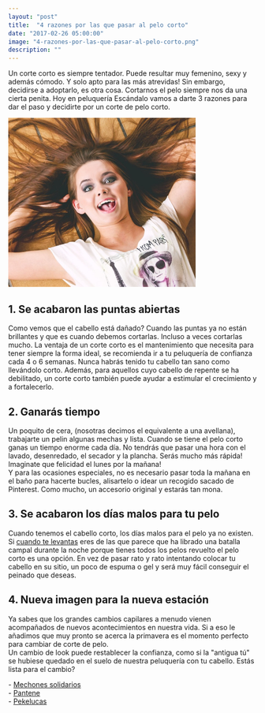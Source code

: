 ```yaml
---
layout: "post"
title:  "4 razones por las que pasar al pelo corto"
date: "2017-02-26 05:00:00"
image: "4-razones-por-las-que-pasar-al-pelo-corto.png"
description: ""
---
```


<article class="container mod-row">
 <div class="container-item-text-left">
  <p>
    Un corte corto es siempre tentador. Puede resultar muy femenino, sexy y además cómodo. Y solo apto para las más atrevidas! Sin embargo, decidirse a adoptarlo, es otra cosa. Cortarnos el pelo siempre nos da una cierta penita.  Hoy en peluquería Escándalo vamos a darte 3 razones para dar el paso y decidirte por un corte de pelo corto.
  </p>
  </div>
  <div>
    <img src="img/como-donar-tu-cabello.jpg" width="380" height="auto" alt="3 trucos que facilitan el peinado">
  </div>
  <h1>1. Se acabaron las puntas abiertas</h1>
  <p>
    Como vemos que el cabello está dañado? Cuando las puntas ya no están brillantes y que es cuando debemos cortarlas. Incluso a veces cortarlas mucho. La ventaja de un corte corto es el mantenimiento que necesita para tener siempre la forma ideal, se recomienda ir a tu peluquería de confianza cada 4 o 6 semanas. Nunca habrás tenido tu cabello tan sano como llevándolo corto. Además, para aquellos cuyo cabello de repente se ha <a hrf="http://www.peluqueriaescandalozaragoza.es/caida-de-cabello-en-la-mujer">debilitado</a>, un corte corto también puede ayudar a estimular el crecimiento y a fortalecerlo.
  </p>
  <h1>2. Ganarás tiempo</h1>
  <p>
    Un poquito de cera, (nosotras decimos el equivalente a una avellana), trabajarte un pelin algunas mechas y lista. Cuando se tiene el pelo corto ganas un tiempo enorme cada día. No tendrás que pasar una hora con el lavado, desenredado, el secador y la plancha. Serás mucho más rápida! Imaginate que felicidad el lunes por la mañana!
    <br>
    Y para las ocasiones especiales, no es necesario  pasar toda la mañana en el baño para hacerte bucles, alisartelo o idear un recogido sacado de Pinterest. Como mucho, un accesorio original y estarás tan mona.
  </p>
  <h1>3. Se acabaron los días malos para tu pelo</h1>
  <p>
    Cuando tenemos el cabello corto, los días malos para el pelo ya no existen.
    Si <a href="http://www.peluqueriaescandalozaragoza.es/4-maneras-cuidar-tu-cabello-desde-que-te-levantas">cuando te levantas</a> eres de las que parece que ha librado una batalla campal durante la noche porque tienes todos los pelos revuelto el pelo corto es una opción. En vez de pasar rato y rato intentando colocar tu cabello en su sitio, un poco de espuma o gel y será muy fácil conseguir el peinado que deseas.
  </p>
  <h1>4. Nueva imagen para la nueva estación</h1>
  <p>
    Ya sabes que los grandes cambios capilares a menudo vienen acompañados de nuevos acontecimientos en nuestra vida. Si a eso le añadimos que muy pronto se acerca la primavera es el momento perfecto para cambiar de corte de pelo.
    <br>
    Un cambio de look puede restablecer la confianza, como si la "antigua tú" se hubiese quedado en el suelo de nuestra peluquería con tu cabello. Estás lista para el cambio?
  </p>
  <p>
    - <a class="link" href="www.mechonessolidarios.com">Mechones solidarios</a><br>
    - <a class="link" href="http://pantene.com/es-us/brandexperience/about-the-program">Pantene</a><br>
    - <a class="link" href="http://www.pekelucas.org/iniciativa.html">Pekelucas</a><br>
  </p>
